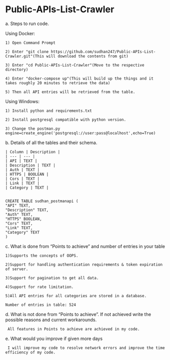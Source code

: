 # Public-APIs-List-Crawler

a. Steps to run code.
  
   Using Docker:
   
   	1) Open Command Prompt
	
	2) Enter "git clone https://github.com/sudhan247/Public-APIs-List-Crawler.git"(This will download the contents from git)
	
	3) Enter "cd Public-APIs-List-Crawler"(Move to the respective directory)
	
	4) Enter "docker-compose up"(This will build up the things and it takes roughly 20 minutes to retrieve the data)
	
	5) Then all API entries will be retrieved from the table.
	
   Using Windows:
    
        
	1) Install python and requirements.txt
	
	2) Install postgresql compatible with python version.
	
	3) Change the postman.py engine=create_engine('postgresql://user:pass@localhost',echo=True)
	
b. Details of all the tables and their schema.
    
    	
	| Column | Description |
	| --- | --- |
	| API | TEXT |
	| Description | TEXT |
	| Auth | TEXT |
	| HTTPS | BOOLEAN |
	| Cors | TEXT |
	| Link | TEXT |
	| Category | TEXT |
	
	
    CREATE TABLE sudhan_postmanapi (
	"API" TEXT, 
	"Description" TEXT, 
	"Auth" TEXT, 
	"HTTPS" BOOLEAN, 
	"Cors" TEXT, 
	"Link" TEXT, 
	"Category" TEXT
    )

c. What is done from “Points to achieve” and number of entries in your table

    1)Supports the concepts of OOPS.
    
    2)Support for handling authentication requirements & token expiration of server.
    
    3)Support for pagination to get all data.
    
    4)Support for rate limitation.
    
    5)All API entries for all categories are stored in a database.
    
    Number of entries in table: 524
d. What is not done from “Points to achieve”. If not achieved write the possible reasons and current workarounds.
     
     All features in Points to achieve are achieved in my code.

e. What would you improve if given more days
    
     I will improve my code to resolve network errors and improve the time efficiency of my code.
